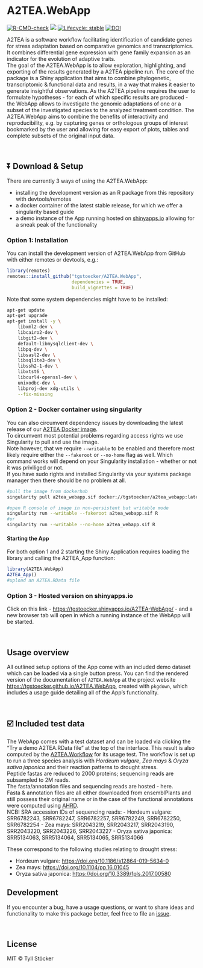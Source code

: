 
<!-- <img src="inst/webapp/www/a2tea_hexsticker.png" align="right" width="120"/> -->
<!-- README.md is generated from README.Rmd. Please edit that file -->

# A2TEA.WebApp

<!-- badges: start -->

[![R-CMD-check](https://github.com/tgstoecker/A2TEA.WebApp/actions/workflows/R-CMD-check.yaml/badge.svg)](https://github.com/tgstoecker/A2TEA.WebApp/actions/workflows/R-CMD-check.yaml)
[![](https://img.shields.io/github/last-commit/tgstoecker/A2TEA.WebApp.svg)](https://github.com/tgstoecker/A2TEA.WebApp/commits/master)
[![Lifecycle:
stable](https://img.shields.io/badge/lifecycle-stable-brightgreen.svg)](https://www.tidyverse.org/lifecycle/#stable)
[![DOI](https://zenodo.org/badge/525064928.svg)](https://zenodo.org/badge/latestdoi/525064928)

<!-- badges: end -->

A2TEA is a software workflow facilitating identification of candidate
genes for stress adaptation based on comparative genomics and
transcriptomics. It combines differential gene expression with gene
family expansion as an indicator for the evolution of adaptive traits.  
The goal of the A2TEA.WebApp is to allow exploration, highlighting, and
exporting of the results generated by a A2TEA pipeline run. The core of
the package is a Shiny application that aims to combine phylogenetic,
transcriptomic & functional data and results, in a way that makes it
easier to generate insightful observations. As the A2TEA pipeline
requires the user to formulate hypotheses - for each of which specific
results are produced - the WebApp allows to investigate the genomic
adaptations of one or a subset of the investigated species to the
analyzed treatment condition. The A2TEA.WebApp aims to combine the
benefits of interactivity and reproducibility, e.g. by capturing genes
or orthologous groups of interest bookmarked by the user and allowing
for easy export of plots, tables and complete subsets of the original
input data.

<br>

## :arrow_double_down: Download & Setup

There are currently 3 ways of using the A2TEA.WebApp:  
- installing the development version as an R package from this
repository with devtools/remotes  
- a docker container of the latest stable release, for which we offer a
singularity based guide  
- a demo instance of the App running hosted on
[shinyapps.io](https://www.shinyapps.io/) allowing for a sneak peak of
the functionality

### Option 1: Installation

You can install the development version of A2TEA.WebApp from GitHub with
either remotes or devtools, e.g.:

``` r
library(remotes)
remotes::install_github("tgstoecker/A2TEA.WebApp", 
                        dependencies = TRUE, 
                        build_vignettes = TRUE)
```

Note that some system dependencies might have to be installed:

``` bash
apt-get update
apt-get upgrade
apt-get install -y \
    libxml2-dev \
    libcairo2-dev \
    libgit2-dev \
    default-libmysqlclient-dev \
    libpq-dev \
    libsasl2-dev \
    libsqlite3-dev \
    libssh2-1-dev \
    libxtst6 \
    libcurl4-openssl-dev \
    unixodbc-dev \
    libproj-dev xdg-utils \
    --fix-missing
```

### Option 2 - Docker container using singularity

You can also circumvent dependency issues by downloading the latest
release of our [A2TEA Docker
image](https://hub.docker.com/repository/docker/tgstoecker/a2tea_webapp).  
To circumvent most potential problems regarding access rights we use
Singularity to pull and use the image.  
Note however, that we require `--writable` to be enabled and therefore
most likely require either the `--fakeroot` or `--no-home` flag as well.
Which command works will depend on your Singularity installation -
whether or not it was priviliged or not.  
If you have sudo rights and installed Singularity via your systems
package manager then there should be no problem at all.

``` bash
#pull the image from dockerhub
singularity pull a2tea_webapp.sif docker://tgstoecker/a2tea_webapp:latest

#open R console of image in non-persistent but writable mode
singularity run --writable --fakeroot a2tea_webapp.sif R
#or
singularity run --writable --no-home a2tea_webapp.sif R
```

#### Starting the App

For both option 1 and 2 starting the Shiny Application requires loading
the library and calling the A2TEA_App function:

``` r
library(A2TEA.WebApp)
A2TEA_App()
#upload an A2TEA.RData file
```

### Option 3 - Hosted version on shinyapps.io

Click on this link - <https://tgstoecker.shinyapps.io/A2TEA-WebApp/> -
and a new browser tab will open in which a running instance of the
WebApp will be started.

<br>

## Usage overview

All outlined setup options of the App come with an included demo dataset
which can be loaded via a single button press. You can find the rendered
version of the documentation of `A2TEA.WebApp` at the project website
<https://tgstoecker.github.io/A2TEA.WebApp>, created with `pkgdown`,
which includes a usage guide detailing all of the App’s functionality.

<br>

## :ballot_box_with_check: Included test data

The WebApp comes with a test dataset and can be loaded via clicking the
“Try a demo A2TEA.RData file” at the top of the interface. This result
is also computed by the
[A2TEA.Workflow](https://github.com/tgstoecker/A2TEA.Workflow) for its
usage test. The workflow is set up to run a three species analysis with
*Hordeum vulgare*, *Zea mays* & *Oryza sativa japonica* and their
reaction patterns to drought stress.  
Peptide fastas are reduced to 2000 proteins; sequencing reads are
subsampled to 2M reads.  
The fasta/annotation files and sequencing reads are hosted - here.  
Fasta & annotation files are all either downloaded from ensemblPlants
and still possess their original name or in the case of the functional
annotations were computed using
[AHRD](https://github.com/groupschoof/AHRD).  
NCBI SRA accession IDs of sequencing reads: - Hordeum vulgare:
SRR6782243, SRR6782247, SRR6782257, SRR6782249, SRR6782250, SRR6782254 -
Zea mays: SRR2043219, SRR2043217, SRR2043190, SRR2043220, SRR2043226,
SRR2043227 - Oryza sativa japonica: SRR5134063, SRR5134064, SRR5134065,
SRR5134066

These correspond to the following studies relating to drought stress:  
- Hordeum vulgare: <https://doi.org/10.1186/s12864-019-5634-0>  
- Zea mays: <https://doi.org/10.1104/pp.16.01045>  
- Oryza sativa japonica: <https://doi.org/10.3389/fpls.2017.00580>

## Development

If you encounter a bug, have a usage questions, or want to share ideas
and functionality to make this package better, feel free to file an
[issue](https://github.com/tgstoecker/A2TEA.WebApp/issues).

<br>

## License

MIT © Tyll Stöcker
